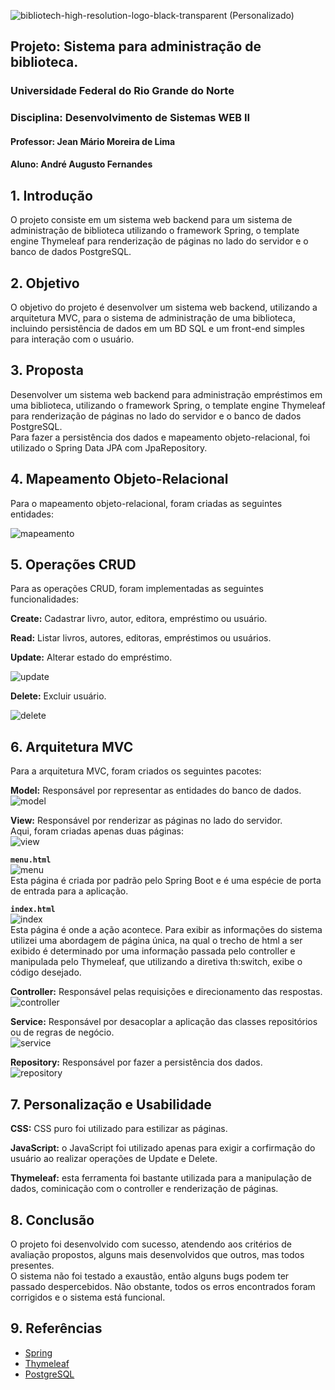 ![bibliotech-high-resolution-logo-black-transparent (Personalizado)](https://github.com/andrefernandeslp1/biblioteca-web2/assets/92834067/d0469176-ffd6-47ac-8a5c-cd8fab00e17a)
## Projeto: Sistema para administração de biblioteca.

### Universidade Federal do Rio Grande do Norte

### Disciplina: Desenvolvimento de Sistemas WEB II

#### Professor: Jean Mário Moreira de Lima

#### Aluno: André Augusto Fernandes

## 1. Introdução

O projeto consiste em um sistema web backend para um sistema de administração de biblioteca utilizando o framework Spring, o template engine Thymeleaf para renderização de páginas no lado do servidor e o banco de dados PostgreSQL.

## 2. Objetivo

O objetivo do projeto é desenvolver um sistema web backend, utilizando a arquitetura MVC, para o sistema de administração de uma biblioteca, incluindo persistência de dados em um BD SQL e um front-end simples para interação com o usuário.

## 3. Proposta

Desenvolver um sistema web backend para administração empréstimos em uma biblioteca, utilizando o framework Spring, o template engine Thymeleaf para renderização de páginas no lado do servidor e o banco de dados PostgreSQL.  
Para fazer a persistência dos dados e mapeamento objeto-relacional, foi utilizado o Spring Data JPA com JpaRepository.  

## 4. Mapeamento Objeto-Relacional

Para o mapeamento objeto-relacional, foram criadas as seguintes entidades:  

![mapeamento](https://raw.githubusercontent.com/andrefernandeslp1/biblioteca-web2/main/src/main/resources/static/imgs/mapeamento-bd.PNG)  

## 5. Operações CRUD

Para as operações CRUD, foram implementadas as seguintes funcionalidades:  

**Create:** Cadastrar livro, autor, editora, empréstimo ou usuário.  

**Read:** Listar livros, autores, editoras, empréstimos ou usuários.  

**Update:** Alterar estado do empréstimo.  

![update](https://raw.githubusercontent.com/andrefernandeslp1/biblioteca-web2/main/src/main/resources/static/imgs/Screen%20Shot%202024-04-08%20at%2001.51.12-fullpage.png)  

**Delete:** Excluir usuário.  

![delete](https://raw.githubusercontent.com/andrefernandeslp1/biblioteca-web2/main/src/main/resources/static/imgs/Screen%20Shot%202024-04-08%20at%2001.51.31-fullpage.png)  

## 6. Arquitetura MVC

Para a arquitetura MVC, foram criados os seguintes pacotes:  

**Model:** Responsável por representar as entidades do banco de dados.  
![model](https://raw.githubusercontent.com/andrefernandeslp1/biblioteca-web2/main/src/main/resources/static/imgs/model.PNG)  

**View:** Responsável por renderizar as páginas no lado do servidor.  
Aqui, foram criadas apenas duas páginas:  
![view](https://raw.githubusercontent.com/andrefernandeslp1/biblioteca-web2/main/src/main/resources/static/imgs/html.PNG)  

**`menu.html`**  
![menu](https://raw.githubusercontent.com/andrefernandeslp1/biblioteca-web2/main/src/main/resources/static/imgs/Screen%20Shot%202024-04-08%20at%2001.51.51-fullpage.png)  
Esta página é criada por padrão pelo Spring Boot e é uma espécie de porta de entrada para a aplicação.  

**`index.html`**  
![index](https://raw.githubusercontent.com/andrefernandeslp1/biblioteca-web2/main/src/main/resources/static/imgs/Screen%20Shot%202024-04-08%20at%2001.48.43-fullpage.png)  
Esta página é onde a ação acontece. Para exibir as informações do sistema utilizei uma abordagem de página única, na qual o trecho de html a ser exibido é determinado por uma informação passada pelo controller e manipulada pelo Thymeleaf, que utilizando a diretiva th:switch, exibe o código desejado.  

**Controller:** Responsável pelas requisições e direcionamento das respostas.  
![controller](https://raw.githubusercontent.com/andrefernandeslp1/biblioteca-web2/main/src/main/resources/static/imgs/controller.PNG)  

**Service:** Responsável por desacoplar a aplicação das classes repositórios ou de regras de negócio.  
![service](https://raw.githubusercontent.com/andrefernandeslp1/biblioteca-web2/main/src/main/resources/static/imgs/service.PNG)  

**Repository:** Responsável por fazer a persistência dos dados.  
![repository](https://raw.githubusercontent.com/andrefernandeslp1/biblioteca-web2/main/src/main/resources/static/imgs/repository.PNG)  

## 7. Personalização e Usabilidade

**CSS:** CSS puro foi utilizado para estilizar as páginas.  

**JavaScript:** o JavaScript foi utilizado apenas para exigir a corfirmação do usuário ao realizar operações de Update e Delete.  

**Thymeleaf:** esta ferramenta foi bastante utilizada para a manipulação de dados, cominicação com o controller e renderização de páginas.  

## 8. Conclusão

O projeto foi desenvolvido com sucesso, atendendo aos critérios de avaliação propostos, alguns mais desenvolvidos que outros, mas todos presentes.  
O sistema não foi testado a exaustão, então alguns bugs podem ter passado despercebidos.
Não obstante, todos os erros encontrados foram corrigidos e o sistema está funcional.  

## 9. Referências

- [Spring](https://spring.io/)  
- [Thymeleaf](https://www.thymeleaf.org/)  
- [PostgreSQL](https://www.postgresql.org/)  

